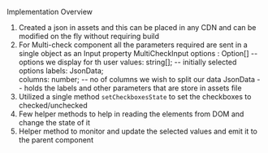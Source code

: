 

Implementation Overview
1. Created a json in assets and this can be placed in any CDN and can be modified on the fly without requiring build
2. For Multi-check component all the parameters required are sent in a single object as an Input property
    MultiCheckInput
        options : Option[]  -- options we display for th user
        values: string[];   -- initially selected options
        labels: JsonData;       
        columns: number;    -- no of columns we wish to split our data
    JsonData -- holds the labels and other parameters that are store in assets file
3. Utilized a single method `setCheckboxesState` to set the checkboxes to checked/unchecked
4. Few helper methods to help in reading the elements from DOM and change the state of it
5. Helper method to monitor and update the selected values and emit it to the parent component